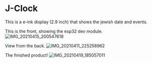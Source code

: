 # J-Clock
This is a e-ink display (2.9 inch) that shows the jewish date and events.

This is the front, showing the esp32 dev module.
![IMG_20210415_200547618](https://user-images.githubusercontent.com/80205172/116128909-5f239b00-a6c1-11eb-8411-056e9508ecfb.jpg)

View from the back.
![IMG_20210411_225258962](https://user-images.githubusercontent.com/80205172/116128903-5d59d780-a6c1-11eb-996d-676ff286f517.jpg)

The finished product!
![IMG_20210419_185057011](https://user-images.githubusercontent.com/80205172/116128890-5a5ee700-a6c1-11eb-9789-2d153f4571f8.jpg)
